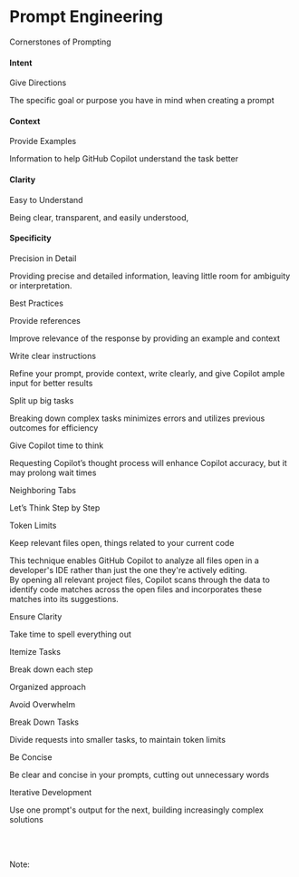 # Prompt Engineering

<div class="container">
  <div class="column3">
    <p class="title1">Cornerstones of Prompting</p>
  </div>
</div>

<div class="container">
  <div class="column4 rounded-box-image">
    <h4>Intent</h4>
    <p class="titel"><a>Give Directions</a></p>
    <p class="subtitle">The specific goal or purpose you have in mind when creating a prompt</p>
  </div>

  <div class="column4 rounded-box-image">
    <h4>Context</h4>
    <p class="titel"><a>Provide Examples</a></p>
    <p class="subtitle">Information to help GitHub Copilot understand the task better
    </p>
  </div>
  
  <div class="column4 rounded-box-image">
    <h4>Clarity</h4>
    <p class="titel"><a>Easy to Understand</a></p>
    <p class="subtitle">Being clear, transparent, and easily understood,
    </p>
  </div>
  
  <div class="column4 rounded-box-image">
    <h4>Specificity</h4>
    <p class="titel"><a>Precision in Detail</a></p>
    <p class="subtitle">Providing precise and detailed information, leaving little room for ambiguity or interpretation.
    </p>
  </div>
</div>

<div class="container">
  <div class="column3">
    <p class="title1">Best Practices</p>
  </div>
</div>

<div class="container">
  <div class="column2 rounded-box-image">
    <p class="title">Provide references</p>
    <p class="subtitle">Improve relevance of the response by providing an example and context</p>
  </div>

  <div class="column2 rounded-box-image">
    <p class="title">Write clear instructions</p>
    <p class="subtitle">Refine your prompt, provide context, write clearly, and give Copilot ample input for better results</p>
  </div>
  
  <div class="column2 rounded-box-image">
    <p class="title">Split up big tasks</p>
    <p class="subtitle">Breaking down complex tasks minimizes errors and utilizes previous outcomes for efficiency</p>
  </div>
  
  <div class="column2 rounded-box-image">
    <p class="title">Give Copilot time to think</p>
    <p class="subtitle">Requesting Copilot’s thought process will enhance Copilot accuracy, but it may prolong wait times</p>
  </div>
</div>

<div class="container">
  <div class="column3">
    <p class="title1">Neighboring Tabs</p>
  </div>
  <div class="column3">
    <p class="title1">Let’s Think Step by Step</p>
  </div>
  <div class="column3">
    <p class="title1">Token Limits</p>
  </div>
</div>

<div class="container">
  <div class="column2 rounded-box-image">
    <p class="title"><a>Keep relevant files open</a>, things related to your current code</p>
    <p class="subtitle">This technique enables GitHub Copilot to analyze all files open in a developer's IDE rather than just the one they're actively editing. <br>By opening all relevant project files, Copilot scans through the data to identify code matches across the open files and incorporates these matches into its suggestions.</p>
  </div>

  <div class="column2 rounded-box-image">
    <p class="title">Ensure Clarity</p>
    <p class="subtitle">Take time to spell everything out</p>
    <p class="title">Itemize Tasks</p>
    <p class="subtitle">Break down each step</p>
    <p class="title">Organized approach</p>
    <p class="subtitle">Avoid Overwhelm</p>
  </div>

  <div class="column2 rounded-box-image">
    <p class="title">Break Down Tasks</p>
    <p class="subtitle">Divide requests into smaller tasks, to maintain token limits</p>
    <p class="title">Be Concise</p>
    <p class="subtitle">Be clear and concise in your prompts, cutting out unnecessary words</p>
    <p class="title">Iterative Development</p>
    <p class="subtitle">Use one prompt's output for the next, building increasingly complex solutions</p>
  </div>
</div>

<br><br>

<!-- Add some speaker notes -->

Note:
